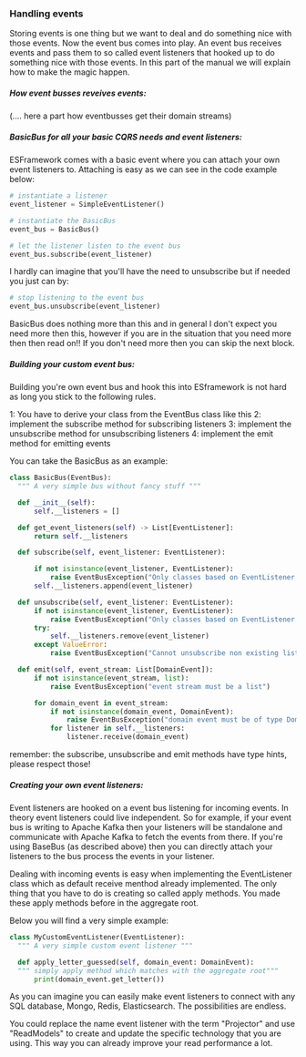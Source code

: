 ### Handling events
Storing events is one thing but we want to deal and do something nice with those events.
Now the event bus comes into play. An event bus receives events and pass them to so called
event listeners that hooked up to do something nice with those events. In this part of the
manual we will explain how to make the magic happen.


##### How event busses reveives events:
(.... here a part how eventbusses get their domain streams)

##### BasicBus for all your basic CQRS needs and event listeners:
ESFramework comes with a basic event where you can attach your own event listeners to.
Attaching is easy as we can see in the code example below:

  ```python
  # instantiate a listener
  event_listener = SimpleEventListener()
  
  # instantiate the BasicBus
  event_bus = BasicBus()
  
  # let the listener listen to the event bus
  event_bus.subscribe(event_listener)
  ```
 
 I hardly can imagine that you'll have the need to unsubscribe but if needed you just can by:
 
  ```python
  # stop listening to the event bus
  event_bus.unsubscribe(event_listener)
  ```
 
BasicBus does nothing more than this and in general I don't expect you need more then this,
however if you are in the situation that you need more then then read on!! If you don't need
more then you can skip the next block.

##### Building your custom event bus:
Building you're own event bus and hook this into ESframework is not hard as long you stick to
the following rules.

1: You have to derive your class from the EventBus class like this 
2: implement the subscribe method for subscribing listeners
3: implement the unsubscribe method for unsubscribing listeners
4: implement the emit method for emitting events

You can take the BasicBus as an example:

  ```python
  class BasicBus(EventBus):
    """ A very simple bus without fancy stuff """

    def __init__(self):
        self.__listeners = []

    def get_event_listeners(self) -> List[EventListener]:
        return self.__listeners

    def subscribe(self, event_listener: EventListener):

        if not isinstance(event_listener, EventListener):
            raise EventBusException("Only classes based on EventListener can subscribe")
        self.__listeners.append(event_listener)

    def unsubscribe(self, event_listener: EventListener):
        if not isinstance(event_listener, EventListener):
            raise EventBusException("Only classes based on EventListener can unsubscribe")
        try:
            self.__listeners.remove(event_listener)
        except ValueError:
            raise EventBusException("Cannot unsubscribe non existing listener from list")

    def emit(self, event_stream: List[DomainEvent]):
        if not isinstance(event_stream, list):
            raise EventBusException("event stream must be a list")

        for domain_event in event_stream:
            if not isinstance(domain_event, DomainEvent):
                raise EventBusException("domain event must be of type DomainEvent")
            for listener in self.__listeners:
                listener.receive(domain_event)
  ```
  
remember: the subscribe, unsubscribe and emit methods have type hints, please respect those!
  
  
##### Creating your own event listeners:
Event listeners are hooked on a event bus listening for incoming events. In theory event 
listeners could live independent. So for example, if your event bus is writing to Apache Kafka
then your listeners will be standalone and communicate with Apache Kafka to fetch the events
from there. If you're using BaseBus (as described above) then you can directly attach your
listeners to the bus process the events in your listener.

Dealing with incoming events is easy when implementing the EventListener class which as default
receive menthod already implemented. The only thing that you have to do is creating so called 
apply methods. You made these apply methods before in the aggregate root.

Below you will find a very simple example:

  ```python
  class MyCustomEventListener(EventListener):
    """ A very simple custom event listener """

    def apply_letter_guessed(self, domain_event: DomainEvent):
    """ simply apply method which matches with the aggregate root"""
        print(domain_event.get_letter())
   ```
   
As you can imagine you can easily make event listeners to connect with any SQL database, 
Mongo, Redis, Elasticsearch. The possibilities are endless.

You could replace the name event listener with the term "Projector" and use "ReadModels" to
create and update the specific technology that you are using. This way you can already improve
your read performance a lot. 